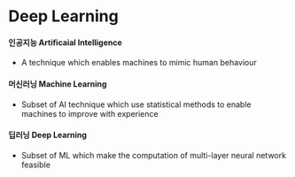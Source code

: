 # Deep Learning
#### 인공지능 Artificaial Intelligence

- A technique which enables machines to mimic human behaviour

#### 머신러닝 Machine Learning

- Subset of AI technique which use statistical methods to enable machines to improve with experience

#### 딥러닝 Deep Learning

- Subset of ML which make the computation of multi-layer neural network feasible

